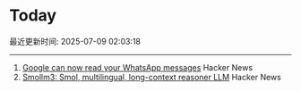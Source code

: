 # Today

最近更新时间: 2025-07-09 02:03:18

--- 
1. [Google can now read your WhatsApp messages](https://www.neowin.net/guides/google-can-now-read-your-whatsapp-messages-heres-how-to-stop-it/) Hacker News
2. [Smollm3: Smol, multilingual, long-context reasoner LLM](https://huggingface.co/blog/smollm3) Hacker News
